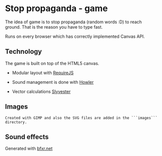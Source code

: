 # Stop propaganda - game

The idea of game is to stop propaganda (random words :D) to reach ground. That is the reason you have to type fast.

Runs on every browser which has correctly implemented Canvas API.

## Technology

The game is built on top of the HTML5 canvas.

  - Modular layout with [RequireJS](http://requirejs.org/)

  - Sound management is done with [Howler](http://howlerjs.com/)

  - Vector calculations [Slyvester](http://sylvester.jcoglan.com/)

## Images

    Created with GIMP and also the SVG files are added in the ```images``` directory.

## Sound effects

Generated with [bfxr.net](http://www.bfxr.net/)

